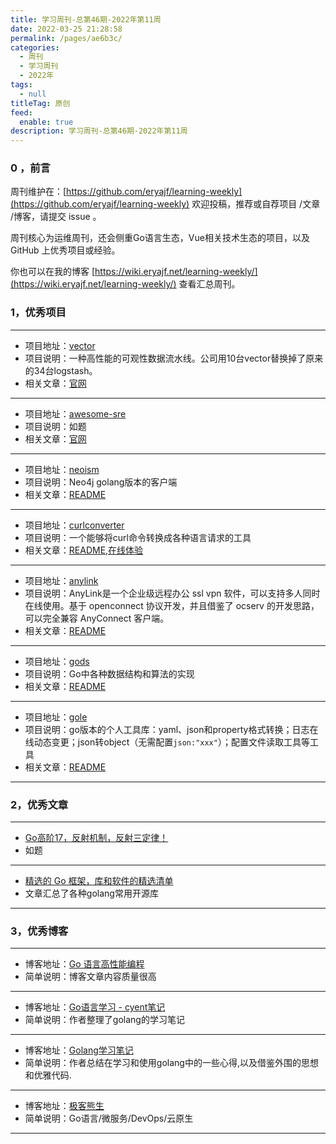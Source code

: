 ```yaml
---
title: 学习周刊-总第46期-2022年第11周
date: 2022-03-25 21:28:58
permalink: /pages/ae6b3c/
categories:
  - 周刊
  - 学习周刊
  - 2022年
tags:
  - null
titleTag: 原创
feed:
  enable: true
description: 学习周刊-总第46期-2022年第11周
---
```


### 0 ，前言

周刊维护在：[https://github.com/eryajf/learning-weekly](https://github.com/eryajf/learning-weekly) 欢迎投稿，推荐或自荐项目 /文章 /博客，请提交 issue 。

周刊核心为运维周刊，还会侧重Go语言生态，Vue相关技术生态的项目，以及 GitHub 上优秀项目或经验。

你也可以在我的博客 [https://wiki.eryajf.net/learning-weekly/](https://wiki.eryajf.net/learning-weekly/) 查看汇总周刊。



### 1，优秀项目

---
- 项目地址：[vector](https://github.com/vectordotdev/vector)
- 项目说明：一种高性能的可观性数据流水线。公司用10台vector替换掉了原来的34台logstash。
- 相关文章：[官网](https://vector.dev/)
---
- 项目地址：[awesome-sre](https://github.com/dastergon/awesome-sre)
- 项目说明：如题
- 相关文章：[官网](https://sre.xyz/)
---
- 项目地址：[neoism](https://github.com/jmcvetta/neoism)
- 项目说明：Neo4j golang版本的客户端
- 相关文章：[README](https://github.com/jmcvetta/neoism#readme)
---
- 项目地址：[curlconverter](https://github.com/curlconverter/curlconverter)
- 项目说明：一个能够将curl命令转换成各种语言请求的工具
- 相关文章：[README](https://github.com/curlconverter/curlconverter#readme),[在线体验](https://curlconverter.com/)
---
- 项目地址：[anylink](https://github.com/bjdgyc/anylink)
- 项目说明：AnyLink是一个企业级远程办公 ssl vpn 软件，可以支持多人同时在线使用。基于 openconnect 协议开发，并且借鉴了 ocserv 的开发思路，可以完全兼容 AnyConnect 客户端。
- 相关文章：[README](https://github.com/bjdgyc/anylink#readme)
---
- 项目地址：[gods](https://github.com/emirpasic/gods)
- 项目说明：Go中各种数据结构和算法的实现
- 相关文章：[README](https://github.com/emirpasic/gods#readme)
---
- 项目地址：[gole](https://github.com/simonalong/gole)
- 项目说明：go版本的个人工具库：yaml、json和property格式转换；日志在线动态变更；json转object（无需配置`json:"xxx"`）；配置文件读取工具等工具
- 相关文章：[README](https://github.com/simonalong/gole#readme)
---

### 2，优秀文章

---
- [Go高阶17，反射机制，反射三定律！](https://www.shouxicto.com/article/2205.html)
- 如题
---
- [精选的 Go 框架，库和软件的精选清单](https://learnku.com/articles/41230#b90146)
- 文章汇总了各种golang常用开源库
---

### 3，优秀博客

---
- 博客地址：[Go 语言高性能编程](https://geektutu.com/post/high-performance-go.html)
- 简单说明：博客文章内容质量很高
---
- 博客地址：[Go语言学习 - cyent笔记](https://cyent.github.io/golang/)
- 简单说明：作者整理了golang的学习笔记
---
- 博客地址：[Golang学习笔记](https://lemotu.com/)
- 简单说明：作者总结在学习和使用golang中的一些心得,以及借鉴外围的思想和优雅代码.
---
- 博客地址：[极客熊生](https://www.kevinwu0904.top/)
- 简单说明：Go语言/微服务/DevOps/云原生
---